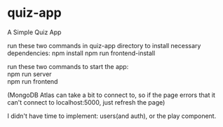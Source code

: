 # quiz-app

A Simple Quiz App 

run these two commands in quiz-app directory to install necessary dependencies:
npm install
npm run frontend-install

run these two commands to start the app:  
npm run server  
npm run frontend

(MongoDB Atlas can take a bit to connect to, so if the page errors that it can't connect to localhost:5000, just refresh the page)

I didn't have time to implement: users(and auth), or the play component.
